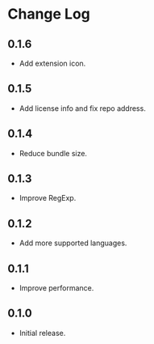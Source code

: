 # Change Log

## 0.1.6

- Add extension icon.

## 0.1.5

- Add license info and fix repo address.

## 0.1.4

- Reduce bundle size.

## 0.1.3

- Improve RegExp.

## 0.1.2

- Add more supported languages.

## 0.1.1

- Improve performance.

## 0.1.0

- Initial release.
